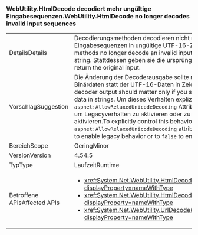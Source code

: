 ### <a name="webutilityhtmldecode-no-longer-decodes-invalid-input-sequences"></a><span data-ttu-id="07144-101">WebUtility.HtmlDecode decodiert mehr ungültige Eingabesequenzen.</span><span class="sxs-lookup"><span data-stu-id="07144-101">WebUtility.HtmlDecode no longer decodes invalid input sequences</span></span>

|   |   |
|---|---|
|<span data-ttu-id="07144-102">Details</span><span class="sxs-lookup"><span data-stu-id="07144-102">Details</span></span>|<span data-ttu-id="07144-103">Decodierungsmethoden decodieren nicht mehr standardmäßig ungültige Eingabesequenzen in ungültige UTF-16-Zeichenfolgen.</span><span class="sxs-lookup"><span data-stu-id="07144-103">By default, decoding methods no longer decode an invalid input sequence into an invalid UTF-16 string.</span></span> <span data-ttu-id="07144-104">Stattdessen geben sie die ursprüngliche Eingabe zurück.</span><span class="sxs-lookup"><span data-stu-id="07144-104">Instead, they return the original input.</span></span>|
|<span data-ttu-id="07144-105">Vorschlag</span><span class="sxs-lookup"><span data-stu-id="07144-105">Suggestion</span></span>|<span data-ttu-id="07144-106">Die Änderung der Decoderausgabe sollte nur von Bedeutung sein, wenn Sie Binärdaten statt der UTF-16-Daten in Zeichenfolgen speichern.</span><span class="sxs-lookup"><span data-stu-id="07144-106">The change in decoder output should matter only if you store binary data instead of UTF-16 data in strings.</span></span> <span data-ttu-id="07144-107">Um dieses Verhalten explizit zu steuern, legen die <code>aspnet:AllowRelaxedUnicodeDecoding</code> Attribut des der ["appSettings"](~/docs/framework/configure-apps/file-schema/appsettings/index.md) Element <code>true</code> um Legacyverhalten zu aktivieren oder zu <code>false</code> auf das aktuelle Verhalten zu aktivieren.</span><span class="sxs-lookup"><span data-stu-id="07144-107">To explicitly control this behavior, set the <code>aspnet:AllowRelaxedUnicodeDecoding</code> attribute of the [appSettings](~/docs/framework/configure-apps/file-schema/appsettings/index.md) element to <code>true</code> to enable legacy behavior or to <code>false</code> to enable the current behavior.</span></span>|
|<span data-ttu-id="07144-108">Bereich</span><span class="sxs-lookup"><span data-stu-id="07144-108">Scope</span></span>|<span data-ttu-id="07144-109">Gering</span><span class="sxs-lookup"><span data-stu-id="07144-109">Minor</span></span>|
|<span data-ttu-id="07144-110">Version</span><span class="sxs-lookup"><span data-stu-id="07144-110">Version</span></span>|<span data-ttu-id="07144-111">4.5</span><span class="sxs-lookup"><span data-stu-id="07144-111">4.5</span></span>|
|<span data-ttu-id="07144-112">Typ</span><span class="sxs-lookup"><span data-stu-id="07144-112">Type</span></span>|<span data-ttu-id="07144-113">Laufzeit</span><span class="sxs-lookup"><span data-stu-id="07144-113">Runtime</span></span>|
|<span data-ttu-id="07144-114">Betroffene APIs</span><span class="sxs-lookup"><span data-stu-id="07144-114">Affected APIs</span></span>|<ul><li><xref:System.Net.WebUtility.HtmlDecode(System.String)?displayProperty=nameWithType></li><li><xref:System.Net.WebUtility.HtmlDecode(System.String,System.IO.TextWriter)?displayProperty=nameWithType></li><li><xref:System.Net.WebUtility.UrlDecode(System.String)?displayProperty=nameWithType></li></ul>|

